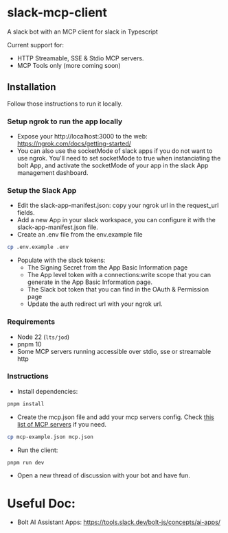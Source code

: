 # slack-mcp-client
A slack bot with an MCP client for slack in Typescript

Current support for:
- HTTP Streamable, SSE & Stdio MCP servers.
- MCP Tools only (more coming soon)

## Installation

Follow those instructions to run it locally.

### Setup ngrok to run the app locally  

- Expose your http://localhost:3000 to the web: https://ngrok.com/docs/getting-started/
- You can also use the socketMode of slack apps if you do not want to use ngrok. You'll need to set socketMode to true when instanciating the bolt App, and activate the socketMode of your app in the slack App management dashboard.


### Setup the Slack App

- Edit the slack-app-manifest.json: copy your ngrok url in the request_url fields.
- Add a new App in your slack workspace, you can configure it with the slack-app-manifest.json file.
- Create an .env file from the env.example file

```bash
cp .env.example .env
```
- Populate with the slack tokens:
  - The Signing Secret from the App Basic Information page
  - The App level token with a connections:write scope that you can generate in the App Basic Information page. 
  - The Slack bot token that you can find in the OAuth & Permission page
  - Update the auth redirect url with your ngrok url.


### Requirements

- Node 22 (`lts/jod`)
- pnpm 10
- Some MCP servers running accessible over stdio, sse or streamable http

### Instructions

- Install dependencies:

```bash
pnpm install
```

- Create the mcp.json file and add your mcp servers config. Check [this list of MCP servers](https://github.com/modelcontextprotocol/servers) if you need.

```bash
cp mcp-example.json mcp.json
```

- Run the client:

```bash
pnpm run dev
```

- Open a new thread of discussion with your bot and have fun.


# Useful Doc:

- Bolt AI Assistant Apps: https://tools.slack.dev/bolt-js/concepts/ai-apps/